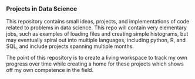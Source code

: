 
### Projects in Data Science

This repository contains small ideas, projects, and implementations of code related to problems in data science. This repo will contain very elementary jobs, such as examples of loading files and creating simple histograms, but may eventually spiral out into multiple languages, including python, R, and SQL, and include projects spanning multiple months.

The point of this repository is to create a living workspace to track my own progress over time while creating a home for these projects which shows off my own competence in the field.